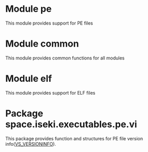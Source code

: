 # Module pe

This module provides support for PE files

# Module common

This module provides common functions for all modules

# Module elf

This module provides support for ELF files

# Package space.iseki.executables.pe.vi

This package provides function and structures for PE file version
info([VS_VERSIONINFO](https://learn.microsoft.com/en-us/windows/win32/menurc/vs-versioninfo)).

